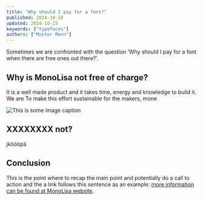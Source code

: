 ```yaml
---
title: "Why should I pay for a font?"
published: 2024-10-18
updated: 2024-10-25
keywords: ["typefaces"]
authors: ["Muster Mann"]
---
```


Sometimes we are confronted with the question ‘Why should I pay for a font when there are free ones out there?’.

## Why is MonoLisa not free of charge?

It is a well made product and it takes time, energy and knowledge to build it. We are 
To make this effort sustainable for the makers, mone

![This is some image caption](/images/demo.png)

## XXXXXXXX not?

jköööpä

## Conclusion

This is the point where to recap the main point and potentially do a call to action and the a link follows this sentence as an example: [more information can be found at MonoLisa website](https://monolisa.dev).
